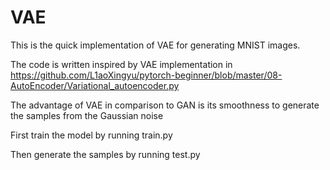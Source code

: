 # VAE
This is the quick implementation of VAE for generating MNIST images.

The code is written inspired by VAE implementation in https://github.com/L1aoXingyu/pytorch-beginner/blob/master/08-AutoEncoder/Variational_autoencoder.py

The advantage of VAE in comparison to GAN is its smoothness to generate the samples from the Gaussian noise


First train the model by running train.py

Then generate the samples by running test.py 


